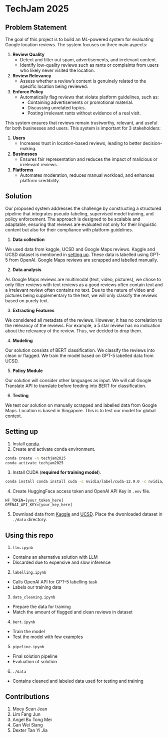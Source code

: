 # TechJam 2025

## Problem Statement
The goal of this project is to build an ML-powered system for evaluating Google location reviews. The system focuses on three main aspects:

1. **Review Quality**
   - Detect and filter out spam, advertisements, and irrelevant content.
   - Identify low-quality reviews such as rants or complaints from users who likely never visited the location.
2. **Review Relevancy**
   - Assess whether a review’s content is genuinely related to the specific location being reviewed.
3. **Enforce Policy**
   - Automatically flag reviews that violate platform guidelines, such as:
     - Containing advertisements or promotional material.
     - Discussing unrelated topics.
     - Posting irrelevant rants without evidence of a real visit.

This system ensures that reviews remain trustworthy, relevant, and useful for both businesses and users. This system is important for 3 stakeholders:

1. **Users**
   - Increases trust in location-based reviews, leading to better decision-making.
2. **Businesses**
   - Ensures fair representation and reduces the impact of malicious or irrelevant reviews.
3. **Platforms**
   - Automates moderation, reduces manual workload, and enhances platform credibility.

## Solution
Our proposed system addresses the challenge by constructing a structured pipeline that integrates pseudo-labeling, supervised model training, and policy enforcement. The approach is designed to be scalable and adaptable, ensuring that reviews are evaluated not only for their linguistic content but also for their compliance with platform guidelines.

1. **Data collection**

We used data from kaggle, UCSD and Google Maps reviews. Kaggle and UCSD dataset is mentioned in [setting up](#setting-up). These data is labelled using GPT-5 from OpenAI. Google Maps reviews are scrapped and labelled manually.

2. **Data analysis**

As Google Maps reviews are multimodal (text, video, pictures), we chose to only filter reviews with text reviews as a good reviews often contain text and a irrelevant review often contains no text. Due to the nature of video and pictures being supplementary to the text, we will only classify the reviews based on purely text.

3. **Extracting Features**

We considered all metadata of the reviews. However, it has no correlation to the relevancy of the reviews. For example, a 5 star review has no indication about the relevancy of the review.
Thus, we decided to drop them.

4. **Modeling**

Our solution consists of BERT classification. We classify the reviews into clean or flagged. We train the model based on GPT-5 labelled data from UCSD.

5. **Policy Module**

Our solution will consider other languages as input. We will call Google Translate API to translate before feeding into BERT for classification.

6. **Testing**

We test our solution on manually scrapped and labelled data from Google Maps. Location is based in Singapore. This is to test our model for global context.

## Setting up
1. Install [conda](https://www.anaconda.com/download).
2. Create and activate conda environment.
```bash
conda create -n techjam2025
conda activate techjam2025
```
3. Install CUDA (**required for training model**).
```bash
conda install conda install cuda -c nvidia/label/cuda-12.9.0 -c nvidia/label/cuda-12.9.1
```
4. Create HuggingFace access token and OpenAI API Key in `.env` file.
```
HF_TOKEN=[your_token_here]
OPENAI_API_KEY=[your_key_here]
```
5. Download data from [Kaggle](https://www.kaggle.com/datasets/denizbilginn/google-maps-restaurant-reviews) and [UCSD](https://mcauleylab.ucsd.edu/public_datasets/gdrive/googlelocal/). Place the dwonloaded dataset in `./data` directory.

## Using this repo

1. `llm.ipynb`
- Contains an alternative solution with LLM
- Discarded due to expensive and slow inference

2. `labelling.ipynb`
- Calls OpenAI API for GPT-5 labelling task
- Labels our training data

3. `data_cleaning.ipynb`
- Prepare the data for training
- Match the amount of flagged and clean reviews in dataset

4. `bert.ipynb`
- Train the model
- Test the model with few examples

5. `pipeline.ipynb`
- Final solution pipeline
- Evaluation of solution

6. `./data`
- Contains cleaned and labeled data used for testing and training

## Contributions

1. Moey Sean Jean
2. Lim Fang Jun
3. Angel Bu Tong Mei
4. Gan Wei Siang
5. Dexter Tan Yi Jia